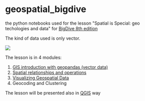 # geospatial_bigdive
the python notebooks used for the lesson "Spatial is Special: geo techologies and data" for [BigDive 8th edition](https://www.bigdive.eu/big-dive-8/)

The kind of data used is only vector.


![](https://www.bigdive.eu/wp-content/uploads/2018/03/map-768x513.png)

The lesson is in 4 modules:
1. [GIS introduction with geopandas (vector data)](https://github.com/napo/geospatial_bigdive/blob/master/01%20-%20GIS%20introduction%20with%20geopandas%20(vector%20data)%20%23bigdive8.ipynb)
2. [Spatial relationships and operations](https://github.com/napo/geospatial_bigdive/blob/master/02%20-%20%20Spatial%20relationships%20and%20operations%20%23bigdive8.ipynb)
3. [Visualizing Geospatial Data](https://github.com/napo/geospatial_bigdive/blob/master/03%20-%20Visualizing%20Geospatial%20Data%20%23bigdive8.ipynb) 
4. Geocoding and Clustering

The lesson will be presented also in [QGIS](http://qgis.org) way
